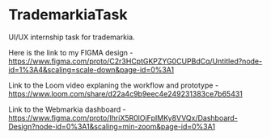 # TrademarkiaTask
UI/UX internship task for trademarkia.


Here is the link to my FIGMA design - https://www.figma.com/proto/C2r3HCptGKPZYG0CUPBdCq/Untitled?node-id=1%3A4&scaling=scale-down&page-id=0%3A1

Link to the Loom video explaning the workflow and prototype - https://www.loom.com/share/d22a4c9b9eec4e249231383ce7b65431

Link to the Webmarkia dashboard - https://www.figma.com/proto/IhriX5R0lOjFpIMKy8VVQx/Dashboard-Design?node-id=0%3A1&scaling=min-zoom&page-id=0%3A1
